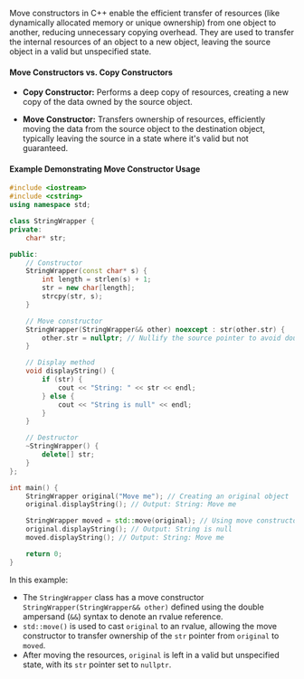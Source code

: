 [//]: # (### Using Move Constructors to Improve Performance)

Move constructors in C++ enable the efficient transfer of resources (like dynamically allocated memory or unique ownership) from one object to another, reducing unnecessary copying overhead. They are used to transfer the internal resources of an object to a new object, leaving the source object in a valid but unspecified state.

#### Move Constructors vs. Copy Constructors

- **Copy Constructor:** Performs a deep copy of resources, creating a new copy of the data owned by the source object.
  
- **Move Constructor:** Transfers ownership of resources, efficiently moving the data from the source object to the destination object, typically leaving the source in a state where it's valid but not guaranteed.

#### Example Demonstrating Move Constructor Usage

```cpp
#include <iostream>
#include <cstring>
using namespace std;

class StringWrapper {
private:
    char* str;

public:
    // Constructor
    StringWrapper(const char* s) {
        int length = strlen(s) + 1;
        str = new char[length];
        strcpy(str, s);
    }

    // Move constructor
    StringWrapper(StringWrapper&& other) noexcept : str(other.str) {
        other.str = nullptr; // Nullify the source pointer to avoid double deletion
    }

    // Display method
    void displayString() {
        if (str) {
            cout << "String: " << str << endl;
        } else {
            cout << "String is null" << endl;
        }
    }

    // Destructor
    ~StringWrapper() {
        delete[] str;
    }
};

int main() {
    StringWrapper original("Move me"); // Creating an original object
    original.displayString(); // Output: String: Move me

    StringWrapper moved = std::move(original); // Using move constructor
    original.displayString(); // Output: String is null
    moved.displayString(); // Output: String: Move me

    return 0;
}
```

In this example:

- The `StringWrapper` class has a move constructor `StringWrapper(StringWrapper&& other)` defined using the double ampersand (`&&`) syntax to denote an rvalue reference.
- `std::move()` is used to cast `original` to an rvalue, allowing the move constructor to transfer ownership of the `str` pointer from `original` to `moved`.
- After moving the resources, `original` is left in a valid but unspecified state, with its `str` pointer set to `nullptr`.
